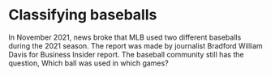 # Classifying baseballs

In November 2021, news broke that MLB used two different baseballs during the 2021 season. 
The report was made by journalist Bradford William Davis for Business Insider report.
The baseball community still has the question, Which ball was used in which games?
